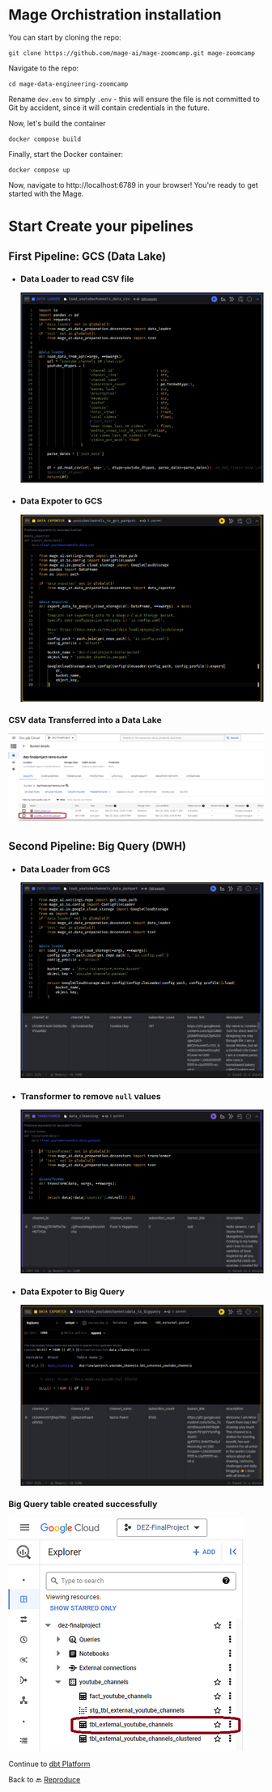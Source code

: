 # Mage Orchistration installation

You can start by cloning the repo:

    git clone https://github.com/mage-ai/mage-zoomcamp.git mage-zoomcamp

Navigate to the repo:

    cd mage-data-engineering-zoomcamp

Rename `dev.env` to simply `.env` - this will ensure the file is not committed to Git by accident, since it will contain credentials in the future.

Now, let's build the container

    docker compose build

Finally, start the Docker container:

    docker compose up

Now, navigate to http://localhost:6789 in your browser! You're ready to get started with the Mage.

# Start Create your pipelines
  ## First Pipeline: GCS (Data Lake)
  - ### Data Loader to read CSV file 
     <img src = "../images/pipeline_to_gcs/load_youtubeChannels_data_csv.png">
  - ### Data Expoter to GCS
     <img src = "../images/pipeline_to_gcs/youtubechannels_to_gcs_parquet.png">

### CSV data Transferred into a Data Lake
   <img src = "../images/Data Lake.png">

  ## Second Pipeline: Big Query (DWH)
  
  - ### Data Loader from GCS
    <img src = "../images/pipeline_to_dwh/load_youtubechannels_data_parquet.png">
  
  - ### Transformer to remove `null` values
    <img src = "../images/pipeline_to_dwh/data_cleansing.png">
  
  - ### Data Expoter to Big Query
    <img src = "../images/pipeline_to_dwh/transform_youtubechannelsdata_To_BigQuery.png">

### Big Query table created successfully
   <img src = "../images/BigQuery.png">

Continue to <a href = "../dbt_transformation/youtube_channels/README.md"> dbt Platform </a>

Back to 🔙 <a href="../Reproduce.md">  Reproduce </a>

